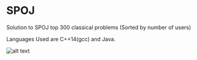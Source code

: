 # SPOJ
Solution to SPOJ top 300 classical problems (Sorted by number of users)


Languages Used are C++14(gcc) and Java.

![alt text](https://miro.medium.com/max/1100/0*8_1tetbA0x17Vgda)
